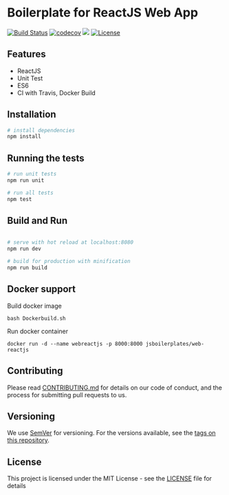 # Boilerplate for ReactJS Web App
[![Build Status](https://travis-ci.org/jsboilerplates/web-reactjs.svg?branch=master)](https://travis-ci.org/jsboilerplates/web-reactjs)
[![codecov](https://codecov.io/gh/jsboilerplates/web-reactjs/branch/master/graph/badge.svg)](https://codecov.io/gh/jsboilerplates/web-reactjs)
[![](https://images.microbadger.com/badges/image/jsboilerplates/web-reactjs.svg)](https://microbadger.com/images/jsboilerplates/web-reactjs)
[![License](https://img.shields.io/badge/license-MIT-blue.svg)](https://github.com/jsboilerplates/web-reactjs/blob/master/LICENSE)

## Features
- ReactJS
- Unit Test
- ES6
- CI with Travis, Docker Build

## Installation

``` bash
# install dependencies
npm install

```

## Running the tests

``` bash
# run unit tests
npm run unit

# run all tests
npm test
```

## Build and Run

``` bash

# serve with hot reload at localhost:8080
npm run dev

# build for production with minification
npm run build

```

## Docker support

Build docker image

```
bash Dockerbuild.sh
```

Run docker container

```
docker run -d --name webreactjs -p 8000:8000 jsboilerplates/web-reactjs
```

## Contributing

Please read [CONTRIBUTING.md](CONTRIBUTING.md) for details on our code of conduct, and the process for submitting pull requests to us.

## Versioning

We use [SemVer](http://semver.org/) for versioning. For the versions available, see the [tags on this repository](https://github.com/jsboilerplates/web-reactjs/tags).

## License

This project is licensed under the MIT License - see the [LICENSE](LICENSE) file for details
